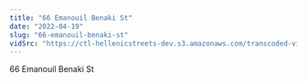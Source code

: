 ```yaml
---
title: "66 Emanouil Benaki St"
date: "2022-04-19"
slug: "66-emanouil-benaki-st"
vidSrc: "https://ctl-hellenicstreets-dev.s3.amazonaws.com/transcoded-videos/66%20Emanouil%20Benaki%20St.%20-%20Alexnadros%20Grigoropoulos%20Memorial.mp4"
---
```


66 Emanouil Benaki St
